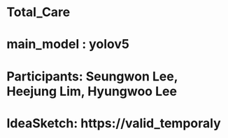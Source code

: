 # Total_Care
# main_model : yolov5
# Participants: Seungwon Lee, Heejung Lim, Hyungwoo Lee
# IdeaSketch: https://valid_temporaly
